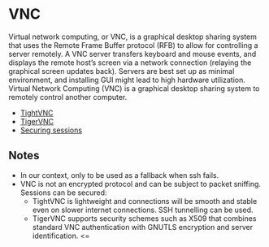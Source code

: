 # VNC

Virtual network computing, or VNC, is a graphical desktop sharing system that uses the Remote Frame Buffer protocol (RFB) to allow for controlling a server remotely. A VNC server transfers keyboard and mouse events, and displays the remote host’s screen via a network connection (relaying the graphical screen updates back). Servers are best set up as minimal environment, and installing GUI might lead to high hardware utilization. Virtual Network Computing (VNC) is a graphical desktop sharing system  to remotely control another computer. 

* [TightVNC](TightVNC.md)
* [TigerVNC](TigerVNC.md)
* [Securing sessions](secure-sessions.md)


## Notes

* In our context, only to be used as a fallback when ssh fails.
* VNC is not an encrypted protocol and can be subject to packet sniffing. Sessions can be secured:
  * TightVNC is lightweight and connections will be smooth and stable even on slower internet connections. SSH tunnelling can be used. 
  * TigerVNC supports security schemes such as X509 that combines standard VNC authentication with GNUTLS encryption and server identification. <=
